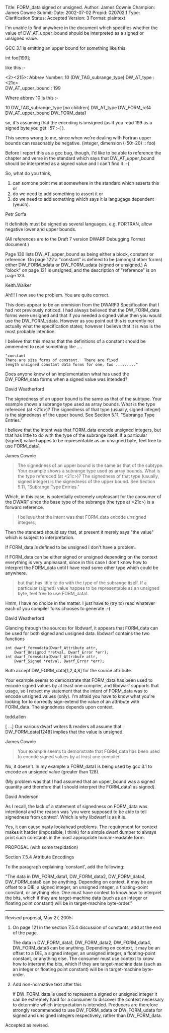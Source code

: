 Title:       FORM_data<n> signed or unsigned.
Author:      James Cownie
Champion:    James Cownie
Submit-Date: 2002-07-02
Propid:      020702.1
Type:        Clarification
Status:      Accepted
Version:     3
Format:      plaintext

I'm unable to find anywhere in the document which specifies whether
the value of DW_AT_upper_bound should be interpreted as a signed
or unsigned value.

GCC 3.1 is emitting an upper bound for something like this

int foo[199];

like this :-

 <2><215>: Abbrev Number: 10 (DW_TAG_subrange_type)
     DW_AT_type        : <21c>    
     DW_AT_upper_bound : 199    

Where abbrev 10 is this :-

   10      DW_TAG_subrange_type    [no children]
    DW_AT_type         DW_FORM_ref4
    DW_AT_upper_bound  DW_FORM_data1

so, it's assuming that the encoding is unsigned (as if you read 199 as
a signed byte you get -57 :-( ).

This seems wrong to me, since when we're dealing with Fortran upper
bounds can reasonably be negative. (integer, dimension (-50:-20) :: foo)

Before I report this as a gcc bug, though, I'd like to be able to
reference the chapter and verse in the standard which says that
DW_AT_upper_bound should be interpreted as a signed value and I can't
find it :-(

So, what do you think, 

1) can somone point me at somewhere in the standard which asserts this
or 
2) do we need to add something to assert it
or
3) do we need to add something which says it is langugage dependent
   (yeuch).

Petr Sorfa

It definitely must be signed as several languages, e.g. FORTRAN, allow
negative lower and upper bounds.

(All references are to the Draft 7 version DWARF Debugging Format
document.)

Page 130 lists DW_AT_upper_bound as being either a block, constant or
reference. On page 122 a "constant" is defined to be (amongst other
forms) either DW_FORM_sdata or DW_FORM_udata (signed or unsigned.) A
"block" on page 121 is unsigned, and the description of "reference" is
on page 123.

Keith.Walker

Ah!!!   I now see the problem.    You are quite correct.

This does appear to be an ommision from the DWARF3 Specification that I had
not previously noticed.    I had always believed that the DW_FORM_data<n>
forms were unsigned and that if you needed a signed value then you would
use the DW_FORM_sdata.      However as you point out this is currently not
actually what the specification states;  however I believe that it is was
is the most probable intention.

I believe that this means that the definitions of a constant should be
ammended to read something like ....

    "constant
    There are size forms of constant.  There are fixed
    length unsigned constant data forms for one, two ........."

Does anyone know of an implementation what has used the DW_FORM_data<n>
forms when a signed value was intended?

David Weatherford

The signedness of an upper bound is the same as that of the subtype.
Your example shows a subrange type used as array bounds.  What is the
type refereced (at <21c>)?  The signedness of that type (usually, signed
integer) is the signedness of the upper bound.  See Section 5.11,
"Subrange Type Entries."

I believe that the intent was that FORM_data<n> encode unsigned
integers, but that has little to do with the type of the subrange
itself.  If a particular (signed) value happes to be representable
as an unsigned byte, feel free to use FORM_data1.


James Cownie


> The signedness of an upper bound is the same as that of the subtype.
> Your example shows a subrange type used as array bounds.  What is
> the type refereced (at <21c>)?  The signedness of that type
> (usually, signed integer) is the signedness of the upper bound.  See
> Section 5.11, "Subrange Type Entries."

Which, in this case, is potentially extremely unpleasant for the
consumer of the DWARF since the base type of the subrange (the type at
<21c>) is a forward reference.

> I believe that the intent was that FORM_data<n> encode unsigned
> integers, 

Then the standard should say that, at present it merely says "the
value" which is subject to interpretation.

If FORM_data<n> _is_ defined to be unsigned I don't have a problem. 

If FORM_data<n> can be either signed or unsigned depending on the
context everything is very unpleasant, since in this case I don't know
how to interpret the FORM_data<n> until I have read some other type
which could be anywhere.

> but that has little to do with the type of the subrange itself.  If
> a particular (signed) value happes to be representable as an
> unsigned byte, feel free to use FORM_data1.

Hmm, I have no choice in the matter. I just have to (try to) read
whatever each of you compiler folks chooses to generate :-(



David Weatherford

Glancing through the sources for libdwarf, it appears that FORM_data<n>
can be used for both signed and unsigned data.  libdwarf contains the
two functions

    int dwarf_formudata(Dwarf_Attribute attr,
        Dwarf_Unsignod *retval, Dwarf_Error *err);
    int dwarf_formsdata(Dwarf_Attribute attr,
        Dwarf_Signed *retval, Dwarf_Error *err);

Both accept DW_FORM_data[1,2,4,8] for the source attribute.

Your example seems to demonstrate that FORM_data<n> has been used to
encode signed values by at least one compiler, and libdwarf supports
that usage, so I retract my statement that the intent of FORM_data<n>
was to encode unsigned values (only).  I'm afraid you have to know
what you're looking for to correctly sign-extend the value of an
attribute with FORM_data<n>.  The signedness depends upon context.

todd.allen


[ ...]  Our various dwarf writers & readers all
assume that DW_FORM_data[1248] implies that the value is unsigned.

James Cownie


> Your example seems to demonstrate that FORM_data<n> has been used to
> encode signed values by at least one compiler

No, it doesn't. In my example a FORM_data1 is being used by gcc 3.1 to
encode an unsigned value (greater than 128).

(My problem was that I had assumed that an upper_bound was a signed
quantity and therefore that I should interpret the FORM_data1 as
signed).



David Anderson

As I recall, the lack of a statement of signedness on FORM_data<n>
was intentional and the reason was 'you were supposed to 
be able to tell signedness from context'.
Which is why libdwarf is as it is.

Yes, it can cause nasty lookahead problems.
The requirement for context makes it harder (impossible, I think) for a 
simple dwarf dumper to always print such constants in the 
most appropriate human-readable form.


PROPOSAL (with some trepidation)

Section 7.5.4 Attribute Encodings

To the paragraph explaining 'constant', add the following:

"The data in DW_FORM_data1, DW_FORM_data2, DW_FORM_data4, 
DW_FORM_data8  can be anything.  Depending on context,
it may be an offset to a DIE, a signed integer, an
unsigned integer, a floating-point constant, or anything else.
One must have context to know how to interpret the bits, which
if they are target-machine data (such as an integer or floating
point constant) will be in target-machine byte-order."

----------------------------------------------------------

Revised proposal, May 27, 2005:

1) On page 121 in the section 7.5.4 discussion of constants,
   add at the end of the page.

   The data in DW_FORM_data1, DW_FORM_data2, DW_FORM_data4,
   DW_FORM_data8 can be anything.  Depending on context, it
   may be an offset to a DIE, a signed integer, an unsigned
   integer, a floating-point constant, or anything else.  The
   consumer must use context to know how to interpret the bits,
   which if they are target-machine data (such as an integer
   or floating point constant) will be in target-machine
   byte-order.

2) Add non-normative text after this

   If DW_FORM_data is used to represent a signed or unsigned
   integer it can be extremely hard for a consumer to discover
   the context necessary to determine which interpretation is
   intended. Producers are therefore strongly recommended to
   use DW_FORM_sdata or DW_FORM_udata for signed and unsigned
   integers respectively, rather than DW_FORM_data. 

Accepted as revised.
